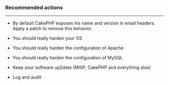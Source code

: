 ### Recommended actions
-------------------
- By default CakePHP exposes his name and version in email headers. Apply a patch to remove this behavior.

- You should really harden your OS
- You should really harden the configuration of Apache
- You should really harden the configuration of MySQL
- Keep your software up2date (MISP, CakePHP and everything else)
- Log and audit
